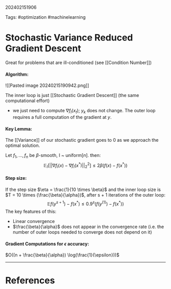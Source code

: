 202402151906

Tags: #optimization #machinelearning 

# Stochastic Variance Reduced Gradient Descent
Great for problems that are ill-conditioned (see [[Condition Number]])
#### Algorithm:


![[Pasted image 20240215190942.png]]

The inner loop is just [[Stochastic Gradient Descent]] (the same computational effort)
- we just need to compute $\nabla f_I (x_t)$; $y_k$ does not change.
The outer loop requires a full computation of the gradient at $y$.

#### Key Lemma:

The [[Variance]] of our stochastic gradient goes to 0 as we approach the optimal solution.

Let $f_1, \dots, f_n$ be $\beta$-smooth, I ~ uniform$[n]$.
then:
$$
\mathbb{E}_I\left[||\nabla f_I(x) - \nabla f_I(x^*)||_2^2\right] \leq 2\beta (f(x) - f(x^*))
$$

#### Step size:
If the step size $\eta = \frac{1}{10 \times \beta}$ and the inner loop size is $T = 10 \times (\frac{\beta}{\alpha})$, after s + 1 iterations of the outer loop:
$$
\mathbb{E}f(y^{s+1}) - f(x^*) \leq 0.9^s (f(y^{(1)}) - f(x^*))
$$
The key features of this:
- Linear convergence
- $\frac{\beta}{\alpha}$ does not appear in the convergence rate (i.e. the number of outer loops needed to converge does not depend on it)

#### Gradient Computations for $\epsilon$ accuracy:

$O((n + \frac{\beta}{\alpha}) \log(\frac{1}{\epsilon}))$

---
# References
